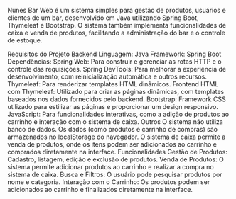 Nunes Bar Web é um sistema simples para gestão de produtos, usuários e clientes de um bar, desenvolvido em Java utilizando Spring Boot, Thymeleaf e Bootstrap. O sistema também implementa funcionalidades de caixa e venda de produtos, facilitando a administração do bar e o controle de estoque.

Requisitos do Projeto
Backend
Linguagem: Java
Framework: Spring Boot
Dependências:
Spring Web: Para construir e gerenciar as rotas HTTP e o controle das requisições.
Spring DevTools: Para melhorar a experiência de desenvolvimento, com reinicialização automática e outros recursos.
Thymeleaf: Para renderizar templates HTML dinâmicos.
Frontend
HTML com Thymeleaf: Utilizado para criar as páginas dinâmicas, com templates baseados nos dados fornecidos pelo backend.
Bootstrap: Framework CSS utilizado para estilizar as páginas e proporcionar um design responsivo.
JavaScript: Para funcionalidades interativas, como a adição de produtos ao carrinho e interação com o sistema de caixa.
Outros
O sistema não utiliza banco de dados. Os dados (como produtos e carrinho de compras) são armazenados no localStorage do navegador.
O sistema de caixa permite a venda de produtos, onde os itens podem ser adicionados ao carrinho e comprados diretamente na interface.
Funcionalidades
Gestão de Produtos: Cadastro, listagem, edição e exclusão de produtos.
Venda de Produtos: O sistema permite adicionar produtos ao carrinho e realizar a compra no sistema de caixa.
Busca e Filtros: O usuário pode pesquisar produtos por nome e categoria.
Interação com o Carrinho: Os produtos podem ser adicionados ao carrinho e finalizados diretamente na interface.
